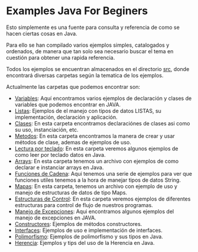 # Examples Java For Beginers

Esto simplemente es una fuente para consulta y referencia de como se hacen ciertas cosas en Java.

Para ello se han compilado varios ejemplos simples, catalogados y ordenados, de manera que tan solo sea necesario buscar el tema en cuestión para obtener una rapida referencia.

Todos los ejemplos se encuentran almacenados en el directorio [src](/src), donde encontrará diversas carpetas según la tematica de los ejemplos.

Actualmente las carpetas que podemos encontrar son:

 - [Variables](/src/variables): Aquí encontramos varios ejemplos de declaración y clases de variables que podemos encontrar en JAVA.
 - [Listas](/src/listas): Ejemplos de el manejo con tipos de datos LISTAS, su implementación, declaración y aplicación.
 - [Clases](/src/clases): En esta carpeta encontramos declaraciónes de clases asi como su uso, instanciación, etc.
 - [Metodos](/src/metodos): En esta carpeta encontramos la manera de crear y usar métodos de clase, ademas de ejemplos de uso.
 - [Lectura por teclado](/src/lectura): En esta carpeta veremos algunos ejemplos de como leer por teclado datos en Java.
 - [Arrays](/src/arrays): En esta carpeta tenemos un archivo con ejemplos de como declarar e instanciar arrays en Java.
 - [Funciones de Cadena](/src/funcionesCadena): Aqui tenemos una serie de ejemplos para ver que funciones utiles tenemos a la hora de manejar tipos de datos String.
 - [Mapas](/src/mapas): En esta carpeta, tenemos un archivo con ejemplo de uso y manejo de estructuras de datos de tipo Maps.
 - [Estructuras de Control](/src/estructurasDeControl): En esta carpeta veremos ejemplos de diferentes estructuras para control de flujo de nuestros programas.
 - [Manejo de Excepciones](/src/excepciones): Aqui encontramos algunos ejemplos del manejo de excepciones en JAVA.
 - [Constructores](/src/constructores): Ejemplos de métodos constructores.
 - [Interfaces](/src/interfaces): Ejemplos de uso e implementación de interfaces.
 - [Polimorfismo](/src/polimorfismo): Ejemplos de polimorfismo y sus tipos en Java.
 - [Herencia](/src/herencia): Ejemplos y tips del uso de la Herencia en Java.